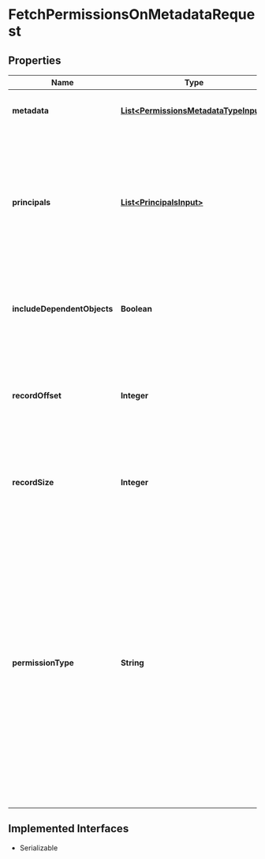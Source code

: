 

# FetchPermissionsOnMetadataRequest


## Properties

| Name | Type | Description | Notes |
|------------ | ------------- | ------------- | -------------|
|**metadata** | [**List&lt;PermissionsMetadataTypeInput&gt;**](PermissionsMetadataTypeInput.md) | GUID or name of the metadata object. |  |
|**principals** | [**List&lt;PrincipalsInput&gt;**](PrincipalsInput.md) | User or group objects for which you want to fetch permissions. If not specified, the API returns all users and groups that can access the specified metadata objects. |  [optional] |
|**includeDependentObjects** | **Boolean** | Indicates whether to fetch permissions of dependent metadata objects. |  [optional] |
|**recordOffset** | **Integer** | The starting record number from where the records should be included for each metadata type. |  [optional] |
|**recordSize** | **Integer** | The number of records that should be included for each metadata type. |  [optional] |
|**permissionType** | **String** | &lt;div&gt;Version: 10.3.0.cl or later &lt;/div&gt;  Specifies the type of permission. Valid values are:     EFFECTIVE - If the user permission to the metadata objects is granted by the privileges assigned to the groups to which they belong.     DEFINED - If a user or user group received access to metadata objects via object sharing by another user. |  [optional] |


## Implemented Interfaces

* Serializable


